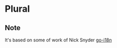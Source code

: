 # Plural

## Note

It's based on some of work of Nick Snyder [go-i18n](https://github.com/nicksnyder/go-i18n)